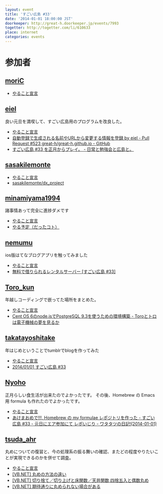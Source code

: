 ```yaml
---
layout: event
title: 'すごい広島 #33'
date: '2014-01-01 18:00:00 JST'
doorkeeper: http://great-h.doorkeeper.jp/events/7993
togetter: http://togetter.com/li/610633
place: internet
categories: events
---
```


# 参加者


## [moriC](https://github.com/moriC)

* [やること宣言](https://github.com/great-h/great-h.github.io/issues/515)


## [eiel](https://github.com/eiel)

良い元旦を満喫して、すごい広島用のプログラムを改良した。

* [やること宣言](https://github.com/great-h/great-h.github.io/issues/512)
* [自動登録で生成される名前やURLから変更する情報を登録 by eiel - Pull Request #523 great-h/great-h.github.io - GitHub](https://github.com/great-h/great-h.github.io/pull/523)
* [すごい広島 #33 を正月からプレイ。 - 日常と勉強会と広島と。](http://eielh-life.tumblr.com/post/71847503595/33)


## [sasakilemonte](http://twitter.com/sasakilemonte)

* [やること宣言](https://github.com/great-h/great-h.github.io/issues/510)
* [sasakilemonte/dx_project](https://github.com/sasakilemonte/dx_project/compare/056c08051a9499ec69124b8ef9ec59a4f37a53f6...efb850285ee457734d19ac46e07033716bde2534)


## [minamiyama1994](https://github.com/minamiyama1994)

諸事情あって完全に進捗ダメです

* [やること宣言](https://github.com/great-h/great-h.github.io/issues/520)
* [やる予定（だったコト）](https://docs.google.com/presentation/d/1P9m31wuo2TJ3OvmWxSp6nA9_NvL7riSoIm59CcuNVMw/edit?usp=sharing)


## [nemumu](https://github.com/nemumu)

ios版はてなブログアプリを触ってみました

* [やること宣言](https://github.com/great-h/great-h.github.io/issues/518)
* [無料で借りられるレンタルサーバー [すごい広島 #33]](http://nemumu.hateblo.jp/entry/2014/01/02/051036)


## [Toro_kun](https://twitter.com/Toro_kun)

年越しコーディングで嵌ってた場所をまとめた。

* [やること宣言](https://github.com/great-h/great-h.github.io/issues/514)
* [Cent OS 6のnode.jsでPostgreSQL 9.3を使うための環境構築 - Toroとトロは電子機械の夢を見るか](http://106n.net/toro/blog/?p=1266)


## [takatayoshitake](http://twitter.com/takatayoshitake)

年はじめということでtumblrでblogを作ってみた

* [やること宣言](https://github.com/great-h/great-h.github.io/issues/517)
* [2014/01/01 すごい広島 #33](http://tkt-study.tumblr.com/post/71834975787/20140101-great-h)


## [Nyoho](http://nyoho.jp)

正月らしい食生活が出来たのでよかったです。
その後、Homebrew の Emacs 用 formula も作れたのでよかったです。

* [やること宣言](https://github.com/great-h/great-h.github.io/issues/513)
* [あけまおめで!!!, Homebrew の my formulae レポジトリを作った - すごい広島 #33 - 元日にエア参加にて レポいじり - ワタタツの日記!(2014-01-01)](http://nyoho.jp/diary/?date=20140101)


## [tsuda_ahr](http://twitter.com/tsuda_ahr)

丸めについての復習と、今の処理系の振る舞いの確認、またどの程度やりたいことが実現できるのかを併せて調査。

* [やること宣言](https://github.com/great-h/great-h.github.io/issues/516)
* [\[VB.NET\] 丸めの方法の違い](http://ooltcloud.expressweb.jp/201312/article_31172951.html)
* [\[VB.NET\] 切り捨て／切り上げと床関数／天井関数,四捨五入と偶数丸め](http://ooltcloud.expressweb.jp/201401/article_01233316.html)
* [\[VB.NET\] 期待通りに丸められない場合がある](http://ooltcloud.expressweb.jp/201401/article_02003656.html)

